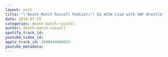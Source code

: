 ```yaml
---
layout: post
title: "\"Death Match Russell PodCast\"! Ep #256 Live with UWF Wrestler “Mikey Anarchy”! The UWF Uncivilized Champion! Tune in!"
date: 2019-07-15
categories: death-match-russell
author: death-match-russell
spotify_track_id: 
youtube_video_id: 
apple_track_id: 1000444460015
youtube_metadata: 
---
```

